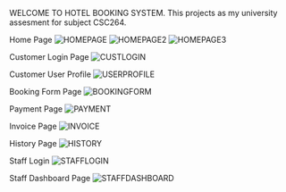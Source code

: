 WELCOME TO HOTEL BOOKING SYSTEM.
This projects as my university assesment for subject CSC264.

Home Page
![HOMEPAGE](https://github.com/user-attachments/assets/04e884da-8061-47c3-bce4-10d2c414cb0a)
![HOMEPAGE2](https://github.com/user-attachments/assets/85420250-c427-427a-9191-40ae1cc4cffd)
![HOMEPAGE3](https://github.com/user-attachments/assets/0a92007b-1a65-43dc-b09e-29e96b6a78ee)

Customer Login Page
![CUSTLOGIN](https://github.com/user-attachments/assets/48d4bd4c-36b5-44e1-9929-35aa3755a06f)


Customer User Profile
![USERPROFILE](https://github.com/user-attachments/assets/c3b6ea98-16dd-46fe-9471-4d494cd8731e)


Booking Form Page
![BOOKINGFORM](https://github.com/user-attachments/assets/db17aa52-3941-4a89-84bd-ad076004f7c5)

Payment Page
![PAYMENT](https://github.com/user-attachments/assets/1c142d8f-751d-4490-98cc-e6c2889abc2a)

Invoice Page
![INVOICE](https://github.com/user-attachments/assets/2c4da85c-ea77-4226-ae10-ee96ba122db1)

History Page
![HISTORY](https://github.com/user-attachments/assets/19dd9258-7885-4ba1-b4ca-a7d584874580)

Staff Login
![STAFFLOGIN](https://github.com/user-attachments/assets/bee75b69-c4a3-481a-8780-bc61b1b72687)

Staff Dashboard Page
![STAFFDASHBOARD](https://github.com/user-attachments/assets/574fb287-785e-4eea-8266-be3c2542ad7f)



